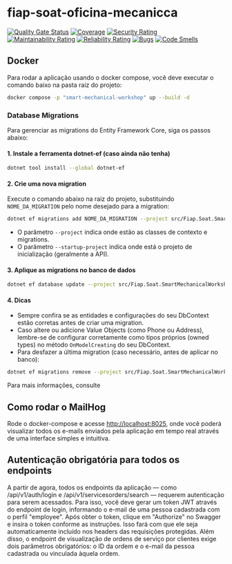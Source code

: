 # fiap-soat-oficina-mecanicca

[![Quality Gate Status](https://sonarcloud.io/api/project_badges/measure?project=igortessaro_fiap-soat-oficina-mecanica&metric=alert_status)](https://sonarcloud.io/summary/new_code?id=igortessaro_fiap-soat-oficina-mecanica)
[![Coverage](https://sonarcloud.io/api/project_badges/measure?project=igortessaro_fiap-soat-oficina-mecanica&metric=coverage)](https://sonarcloud.io/summary/new_code?id=igortessaro_fiap-soat-oficina-mecanica)
[![Security Rating](https://sonarcloud.io/api/project_badges/measure?project=igortessaro_fiap-soat-oficina-mecanica&metric=security_rating)](https://sonarcloud.io/summary/new_code?id=igortessaro_fiap-soat-oficina-mecanica)
[![Maintainability Rating](https://sonarcloud.io/api/project_badges/measure?project=igortessaro_fiap-soat-oficina-mecanica&metric=sqale_rating)](https://sonarcloud.io/summary/new_code?id=igortessaro_fiap-soat-oficina-mecanica)
[![Reliability Rating](https://sonarcloud.io/api/project_badges/measure?project=igortessaro_fiap-soat-oficina-mecanica&metric=reliability_rating)](https://sonarcloud.io/summary/new_code?id=igortessaro_fiap-soat-oficina-mecanica)
[![Bugs](https://sonarcloud.io/api/project_badges/measure?project=igortessaro_fiap-soat-oficina-mecanica&metric=bugs)](https://sonarcloud.io/summary/new_code?id=igortessaro_fiap-soat-oficina-mecanica)
[![Code Smells](https://sonarcloud.io/api/project_badges/measure?project=igortessaro_fiap-soat-oficina-mecanica&metric=code_smells)](https://sonarcloud.io/summary/new_code?id=igortessaro_fiap-soat-oficina-mecanica)


## Docker

Para rodar a aplicação usando o docker compose, você deve executar o comando baixo na pasta raiz do projeto:

````bash
docker compose -p "smart-mechanical-workshop" up --build -d
````

### Database Migrations

Para gerenciar as migrations do Entity Framework Core, siga os passos abaixo:

#### 1. Instale a ferramenta dotnet-ef (caso ainda não tenha)

```bash
dotnet tool install --global dotnet-ef
```

#### 2. Crie uma nova migration

Execute o comando abaixo na raiz do projeto, substituindo `NOME_DA_MIGRATION` pelo nome desejado para a migration:

```bash
dotnet ef migrations add NOME_DA_MIGRATION --project src/Fiap.Soat.SmartMechanicalWorkshop.Infrastructure --startup-project src/Fiap.Soat.SmartMechanicalWorkshop.Api
```

- O parâmetro `--project` indica onde estão as classes de contexto e migrations.
- O parâmetro `--startup-project` indica onde está o projeto de inicialização (geralmente a API).

#### 3. Aplique as migrations no banco de dados

```bash
dotnet ef database update --project src/Fiap.Soat.SmartMechanicalWorkshop.Infrastructure --startup-project src/Fiap.Soat.SmartMechanicalWorkshop.Api
```

#### 4. Dicas

- Sempre confira se as entidades e configurações do seu DbContext estão corretas antes de criar uma migration.
- Caso altere ou adicione Value Objects (como Phone ou Address), lembre-se de configurar corretamente como tipos próprios (owned types) no método `OnModelCreating` do seu DbContext.
- Para desfazer a última migration (caso necessário, antes de aplicar no banco):

```bash
dotnet ef migrations remove --project src/Fiap.Soat.SmartMechanicalWorkshop.Infrastructure
```

Para mais informações, consulte

## Como rodar o MailHog
Rode o docker-compose e acesse [http://localhost:8025](http://localhost:8025), onde você poderá visualizar todos os e-mails enviados pela aplicação em tempo real através de uma interface simples e intuitiva.

## Autenticação obrigatória para todos os endpoints

A partir de agora, todos os endpoints da aplicação — como /api/v1/auth/login e /api/v1/servicesorders/search — requerem autenticação para serem acessados. Para isso, você deve gerar um token JWT através do endpoint de login, informando o e-mail de uma pessoa cadastrada com o perfil "employee". Após obter o token, clique em "Authorize" no Swagger e insira o token conforme as instruções. Isso fará com que ele seja automaticamente incluído nos headers das requisições protegidas.
Além disso, o endpoint de visualização de ordens de serviço por clientes exige dois parâmetros obrigatórios: o ID da ordem e o e-mail da pessoa cadastrada ou vinculada àquela ordem.
